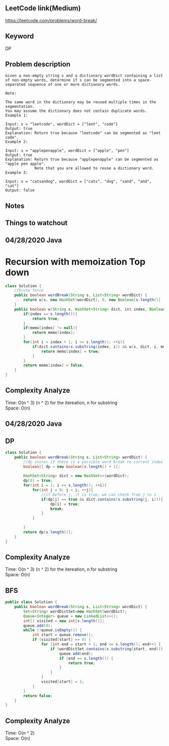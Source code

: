 ## LeetCode link(Medium)
https://leetcode.com/problems/word-break/

## Keyword
DP

## Problem description
```
Given a non-empty string s and a dictionary wordDict containing a list of non-empty words, determine if s can be segmented into a space-separated sequence of one or more dictionary words.

Note:

The same word in the dictionary may be reused multiple times in the segmentation.
You may assume the dictionary does not contain duplicate words.
Example 1:

Input: s = "leetcode", wordDict = ["leet", "code"]
Output: true
Explanation: Return true because "leetcode" can be segmented as "leet code".
Example 2:

Input: s = "applepenapple", wordDict = ["apple", "pen"]
Output: true
Explanation: Return true because "applepenapple" can be segmented as "apple pen apple".
             Note that you are allowed to reuse a dictionary word.
Example 3:

Input: s = "catsandog", wordDict = ["cats", "dog", "sand", "and", "cat"]
Output: false
```



## Notes


## Things to watchout

## 04/28/2020 Java
# Recursion with memoization Top down
```java
class Solution {
    //brute force
    public boolean wordBreak(String s, List<String> wordDict) {
        return w(s, new HashSet(wordDict), 0, new Boolean[s.length()] );
    }
    public boolean w(String s, HashSet<String> dict, int index, Boolean[] memo){
        if(index == s.length()){
            return true;
        }
        if(memo[index] != null){
            return memo[index];
        }
        for(int i = index + 1; i <= s.length(); ++i){
            if(dict.contains(s.substring(index, i)) && w(s, dict, i, memo)){
                return memo[index] = true; 
            }
        }
        return memo[index] = false;
    }
}

```
## Complexity Analyze
Time: O(n ^ 3)     (n ^ 2) for the itereation, n for substring  
Space: O(n)


## 04/28/2020 Java
## DP
```java
class Solution {
    public boolean wordBreak(String s, List<String> wordDict) {
        //dp stores if there is a possible word break to current index
        boolean[] dp = new boolean[s.length() + 1];
        
        HashSet<String> dict = new HashSet<>(wordDict);
        dp[0] = true;
        for(int i = 1; i <= s.length(); ++i){
            for(int j = 0; j < i; ++j){
                //if before j, it is true, we can check from j to i
                if(dp[j] == true && dict.contains(s.substring(j, i))){
                    dp[i] = true;
                    break;
                }
            }
      
        }
        return dp[s.length()];
    }
}
```
## Complexity Analyze
Time:  O(n ^ 3)     (n ^ 2) for the itereation, n for substring         \
Space: O(n)


## BFS
```Java
public class Solution {
    public boolean wordBreak(String s, List<String> wordDict) {
        Set<String> wordDictSet=new HashSet(wordDict);
        Queue<Integer> queue = new LinkedList<>();
        int[] visited = new int[s.length()];
        queue.add(0);
        while (!queue.isEmpty()) {
            int start = queue.remove();
            if (visited[start] == 0) {
                for (int end = start + 1; end <= s.length(); end++) {
                    if (wordDictSet.contains(s.substring(start, end))) {
                        queue.add(end);
                        if (end == s.length()) {
                            return true;
                        }
                    }
                }
                visited[start] = 1;
            }
        }
        return false;
    }
}
```
## Complexity Analyze
Time: O(n ^ 2)       \
Space: O(n)